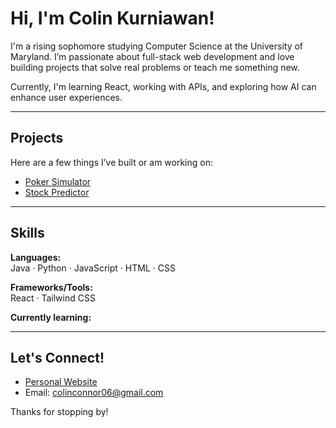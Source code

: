 # Hi, I'm Colin Kurniawan!

I'm a rising sophomore studying Computer Science at the University of Maryland. I’m passionate about full-stack web development and love building projects that solve real problems or teach me something new.

Currently, I'm learning React, working with APIs, and exploring how AI can enhance user experiences.

---

## Projects

Here are a few things I’ve built or am working on:

- [Poker Simulator](https://github.com/colin-kurniawan/poker-sim)
- [Stock Predictor](https://github.com/colin-kurniawan/stock-predictor)
> 

---

## Skills

**Languages:**  
Java · Python · JavaScript · HTML · CSS

**Frameworks/Tools:**  
React · Tailwind CSS 

**Currently learning:**  


---

## Let's Connect!

- [Personal Website](https://colin-kurniawan.github.io)
- Email: colinconnor06@gmail.com

Thanks for stopping by! 
